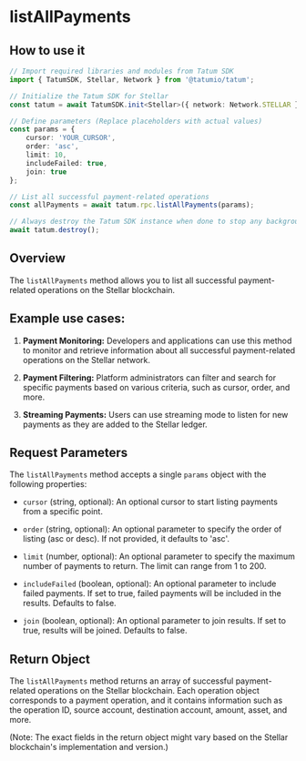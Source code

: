 # listAllPayments

## How to use it

```typescript
// Import required libraries and modules from Tatum SDK
import { TatumSDK, Stellar, Network } from '@tatumio/tatum';

// Initialize the Tatum SDK for Stellar
const tatum = await TatumSDK.init<Stellar>({ network: Network.STELLAR });

// Define parameters (Replace placeholders with actual values)
const params = {
    cursor: 'YOUR_CURSOR',
    order: 'asc',
    limit: 10,
    includeFailed: true,
    join: true
};

// List all successful payment-related operations
const allPayments = await tatum.rpc.listAllPayments(params);

// Always destroy the Tatum SDK instance when done to stop any background processes
await tatum.destroy();
```

## Overview

The `listAllPayments` method allows you to list all successful payment-related operations on the Stellar blockchain.

## Example use cases:

1. **Payment Monitoring:**
   Developers and applications can use this method to monitor and retrieve information about all successful payment-related operations on the Stellar network.

2. **Payment Filtering:**
   Platform administrators can filter and search for specific payments based on various criteria, such as cursor, order, and more.

3. **Streaming Payments:**
   Users can use streaming mode to listen for new payments as they are added to the Stellar ledger.

## Request Parameters

The `listAllPayments` method accepts a single `params` object with the following properties:

- `cursor` (string, optional):
  An optional cursor to start listing payments from a specific point.

- `order` (string, optional):
  An optional parameter to specify the order of listing (asc or desc). If not provided, it defaults to 'asc'.

- `limit` (number, optional):
  An optional parameter to specify the maximum number of payments to return. The limit can range from 1 to 200.

- `includeFailed` (boolean, optional):
  An optional parameter to include failed payments. If set to true, failed payments will be included in the results. Defaults to false.

- `join` (boolean, optional):
  An optional parameter to join results. If set to true, results will be joined. Defaults to false.

## Return Object

The `listAllPayments` method returns an array of successful payment-related operations on the Stellar blockchain. Each operation object corresponds to a payment operation, and it contains information such as the operation ID, source account, destination account, amount, asset, and more.

(Note: The exact fields in the return object might vary based on the Stellar blockchain's implementation and version.)
